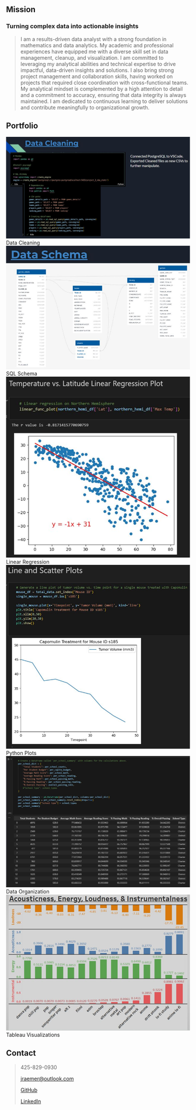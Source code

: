   <link rel="stylesheet" href="mainstyle.css">
  
## Mission

### Turning complex data into actionable insights
> I am a results-driven data analyst with a strong foundation in mathematics and data analytics. My academic and professional experiences have equipped me with a diverse skill set in data management, cleanup, and visualization. I am committed to leveraging my analytical abilities and technical expertise to drive impactful, data-driven insights and solutions. I also bring strong project management and collaboration skills, having worked on projects that required close coordination with cross-functional teams. My analytical mindset is complemented by a high attention to detail and a commitment to accuracy, ensuring that data integrity is always maintained. I am dedicated to continuous learning to deliver solutions and contribute meaningfully to organizational growth.

## Portfolio

<div class="gallery">
  <a target="_blank" href="Data_Cleaning_SQL_Python.JPG">
    <img src="Data_Cleaning_SQL_Python.JPG" alt="Data_Cleaning" />
  </a>
  <div class="description">Data Cleaning</div>
</div>

<div class="gallery">
  <a target="_blank" href="Data_Cleaning_SQL_Python.JPG">
    <img src="SQL_Table_Schema.JPG" alt="SQL_Shema" />
  </a>
  <div class="description">SQL Schema</div>
</div>

<div class="gallery">
  <a target="_blank" href="Linear_Regression.JPG">
    <img src="Linear_Regression.JPG" alt="Linear_Regression" />
  </a>
  <div class="description">Linear Regression</div>
</div>

<div class="gallery">
  <a target="_blank" href="Line_Plot_Python.JPG">
    <img src="Line_Plot_Python.JPG" alt="Python_Plots" />
  </a>
  <div class="description">Python Plots</div>
</div>

<div class="gallery">
  <a target="_blank" href="Python_Dict.JPG">
    <img src="Python_Dict.JPG" alt="Data_Organization" />
  </a>
  <div class="description">Data Organization</div>
</div>

<div class="gallery">
  <a target="_blank" href="Tableau_Music.JPG">
    <img src="Tableau_Music.JPG" alt="Tableau_Visualizations" />
  </a>
  <div class="description">Tableau Visualizations</div>
</div>

## Contact
> 425-829-0930
> 
> jraemer@outlook.com
> 
> [GitHub](https://github.com/JerricaRaemer)
> 
> [LinkedIn](https://www.linkedin.com/in/jerrica-raemer/)
>


